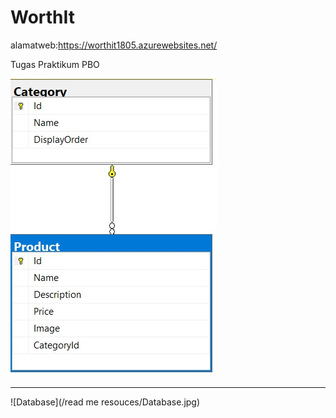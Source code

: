 # WorthIt

alamatweb:https://worthit1805.azurewebsites.net/

Tugas Praktikum PBO


![Database](https://github.com/frchandra/WorthIt/blob/main/Read%20me%20resouces/Database.jpg)
<hr>

![Database](/read me resouces/Database.jpg)
